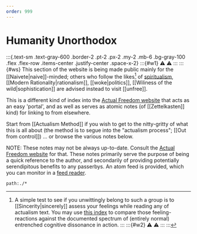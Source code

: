 ```yaml
---
order: 999
---
```


# Humanity Unorthodox

:::{.text-sm .text-gray-600 .border-2 .pt-2 .px-2 .my-2 .mb-6 .bg-gray-100 .flex .flex-row .items-center .justify-center .space-x-2}
:::{#w1}
⚠️
⚠️
:::
:::{#ws}
This section of the website is being made public mainly for the [[Naivete|naive]]-minded; others who follow the likes[^ex] of [spiritualism](http://www.actualfreedom.com.au/richard/selectedcorrespondence/sc-buddhism4.htm), [[Modern Rationality|rationalism]], [[woke|politics]], [[Wiliness of the wild|sophistication]] are advised instead to visit [[unfree]].

[^ex]: A simple test to see if you unwittingly belong to such a group is to [[Sincerity|sincerely]] assess your feelings while reading any of actualism text. You may use [this index](http://actualfreedom.com.au/sundry/commonobjections/croindex.htm) to compare those feeling-reactions against the documented spectrum of (entirely normal) entrenched cognitive dissonance in action.
:::
:::{#w2}
⚠️
⚠️
:::
:::

This is a different kind of index into the [Actual Freedom website][AFTweb] that acts as an easy 'portal', and as well as serves as atomic notes (of [[Zettelkasten]] kind) for linking to from elsewhere.

Start from [[Actualism Method]] if you wish to get to the nitty-gritty of what this is all about (the method is to segue into the "actualism process"; [[Out from control]]) ... or browse the various notes below.

NOTE: These notes may not be always up-to-date. Consult the [Actual Freedom website][AFTweb] for that. These notes primarily serve the purpose of being a quick reference to the author, and secondarily of providing potentially serendipitous benefits to any passerbys. An atom feed is provided, which you can monitor in a [feed reader](https://en.wikipedia.org/wiki/News_aggregator).

```query
path:./*
```

[AFTweb]: http://actualfreedom.com.au/
